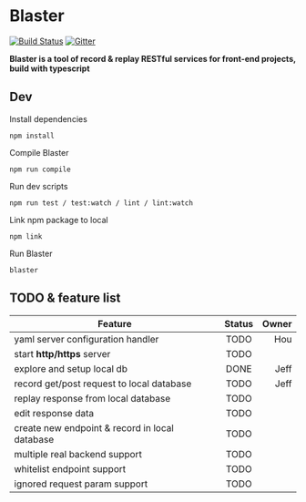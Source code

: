 
# Blaster

[![Build Status](https://travis-ci.org/jungler-SG/blaster.svg?branch=master)](https://travis-ci.org/jungler-SG/blaster)
[![Gitter](https://img.shields.io/gitter/room/gitterHQ/gitter.svg)](https://gitter.im/blaster-record-replay) 

**Blaster is a tool of record & replay RESTful services for front-end projects, build with typescript**

## Dev

Install dependencies

    npm install

Compile Blaster

    npm run compile

Run dev scripts

    npm run test / test:watch / lint / lint:watch

Link npm package to local

    npm link

Run Blaster

	blaster

## TODO & feature list

| Feature                                         | Status     | Owner     |
| ----------------------------------------------- |:----------:| ---------:|
| yaml server configuration handler               | TODO       |   Hou     |
| start **http/https** server                     | TODO       |           |
| explore and setup local db                      | DONE       |   Jeff    |
| record get/post request to local database       | TODO       |   Jeff    |
| replay response from local database             | TODO       |           |
| edit response data                              | TODO       |           |
| create new endpoint & record in local database  | TODO       |           |
| multiple real backend support                   | TODO       |           |
| whitelist endpoint support                      | TODO       |           |
| ignored request param support                   | TODO       |           |
